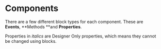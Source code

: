 # Components

There are a few different block types for each component. These are **Events**, **Methods **and **Properties**.

Properties in _italics_ are Designer Only properties, which means they cannot be changed using blocks.

